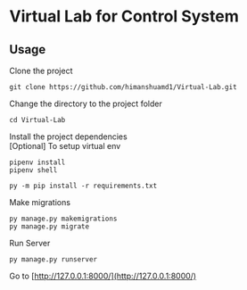# Virtual Lab for Control System

## Usage
Clone the project
```
git clone https://github.com/himanshuamd1/Virtual-Lab.git
```
Change the directory to the project folder
```
cd Virtual-Lab
```
Install the project dependencies<br/>
[Optional] To setup virtual env
```
pipenv install
pipenv shell
```
```
py -m pip install -r requirements.txt
```
Make migrations
```
py manage.py makemigrations
py manage.py migrate
```
Run Server
```
py manage.py runserver
```
Go to [http://127.0.0.1:8000/](http://127.0.0.1:8000/)
